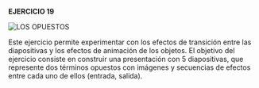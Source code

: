**EJERCICIO 19**

![LOS OPUESTOS](https://assets.sutori.com/user-uploads/image/fddc0262-5f00-4c2b-af44-f72d093137c6/37fe9856e0ad81878b55c678b4afcc49.jpeg)

Este ejercicio permite experimentar con los efectos de transición entre las diapositivas y los efectos de animación de los objetos. El objetivo del ejercicio consiste en construir una presentación con 5 diapositivas, que represente dos términos opuestos con imágenes y secuencias de efectos entre cada uno de ellos (entrada, salida).


<!--stackedit_data:
eyJoaXN0b3J5IjpbMTAyMzg1NTM5Ml19
-->